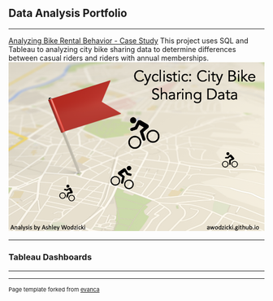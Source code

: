 ## Data Analysis Portfolio

---

[Analyzing Bike Rental Behavior - Case Study](/cyclisticbikeshare.md)
This project uses SQL and Tableau to analyzing city bike sharing data to determine differences between casual riders and riders with annual memberships.
<img src="images/cyclisticcover.png"/>

---

### Tableau Dashboards


---




---
<p style="font-size:11px">Page template forked from <a href="https://github.com/evanca/quick-portfolio">evanca</a></p>
<!-- Remove above link if you don't want to attibute -->

